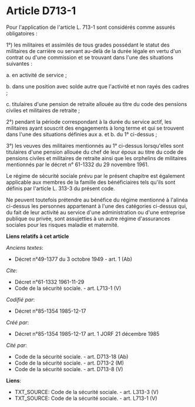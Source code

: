 # Article D713-1

Pour l'application de l'article L. 713-1 sont considérés comme assurés obligatoires : 

1°) les militaires et assimilés de tous grades possédant le statut des militaires de carrière ou servant au-delà de la durée
légale en vertu d'un contrat ou d'une commission et se trouvant dans l'une des situations suivantes : 

a. en activité de service ; 

b. dans une position avec solde autre que l'activité et non rayés des cadres ; 

c. titulaires d'une pension de retraite allouée au titre du code des pensions civiles et militaires de retraite ; 

2°) pendant la période correspondant à la durée du service actif, les militaires ayant souscrit des engagements à long terme
et qui se trouvent dans l'une des situations définies aux a. et b. du 1° ci-dessus ;

3°) les veuves des militaires mentionnés au 1° ci-dessus lorsqu'elles sont titulaires d'une pension allouée du chef de leur
époux au titre du code de pensions civiles et militaires de retraite ainsi que les orphelins de militaires mentionnés par le
décret n° 61-1332 du 29 novembre 1961. 

Le régime de sécurité sociale prévu par le présent chapitre est également applicable aux membres de la famille des
bénéficiaires tels qu'ils sont définis par l'article L. 313-3 du présent code. 

Ne peuvent toutefois prétendre au bénéfice du régime mentionné à l'alinéa ci-dessus les personnes appartenant à l'une des
catégories ci-dessus qui, du fait de leur activité au service d'une administration ou d'une entreprise publique ou privée,
sont assujetties à un autre régime d'assurances sociales pour les risques maladie et maternité.

**Liens relatifs à cet article**

_Anciens textes_:

  - Décret n°49-1377 du 3 octobre 1949 - art. 1 (Ab)

_Cite_:

  - Décret n°61-1332 1961-11-29
  - Code de la sécurité sociale. - art. L713-1 (V)

_Codifié par_:

  - Décret n°85-1354 1985-12-17

_Créé par_:

  - Décret n°85-1354 1985-12-17 art. 1 JORF 21 décembre 1985

_Cité par_:

  - Code de la sécurité sociale. - art. D713-18 (Ab)
  - Code de la sécurité sociale. - art. D713-2 (M)
  - Code de la sécurité sociale. - art. D713-8 (V)

**Liens**:

  - TXT_SOURCE: Code de la sécurité sociale. - art. L313-3 (V)
  - TXT_SOURCE: Code de la sécurité sociale. - art. L713-1 (V)
